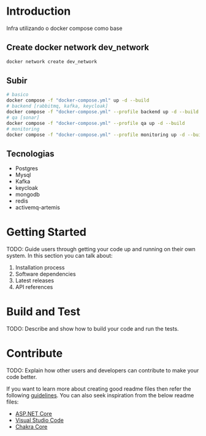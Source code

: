 # Introduction 
Infra utilizando o docker compose como base

## Create docker network dev_network

```bash
docker network create dev_network
```

## Subir 

```bash
# basico
docker compose -f "docker-compose.yml" up -d --build 
# backend [rabbitmq, kafka, keycloak]
docker compose -f "docker-compose.yml" --profile backend up -d --build 
# qa [sonar]
docker compose -f "docker-compose.yml" --profile qa up -d --build 
# monitoring
docker compose -f "docker-compose.yml" --profile monitoring up -d --build 

```



## Tecnologias

- Postgres
- Mysql
- Kafka
- keycloak
- mongodb
- redis
- activemq-artemis

# Getting Started
TODO: Guide users through getting your code up and running on their own system. In this section you can talk about:
1.	Installation process
2.	Software dependencies
3.	Latest releases
4.	API references

# Build and Test
TODO: Describe and show how to build your code and run the tests. 

# Contribute
TODO: Explain how other users and developers can contribute to make your code better. 

If you want to learn more about creating good readme files then refer the following [guidelines](https://docs.microsoft.com/en-us/azure/devops/repos/git/create-a-readme?view=azure-devops). You can also seek inspiration from the below readme files:
- [ASP.NET Core](https://github.com/aspnet/Home)
- [Visual Studio Code](https://github.com/Microsoft/vscode)
- [Chakra Core](https://github.com/Microsoft/ChakraCore)